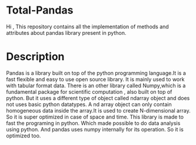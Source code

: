 # Total-Pandas
Hi , This repository contains all the implementation of methods and attributes about pandas library present in python.

# Description
Pandas is a library built on top of the python programming language.It is a fast flexible and easy to use open source library. It is mainly used to work with tabular format data.
	There is an other library called Numpy,which is a fundamental package for scientific computation , also built on top of python. But it uses a different type of object called ndarray object and does not uses basic python datatypes. A nd array object can only contain homogeneous data inside the array.It is used to create N-dimensional array. So it is super optimized in case of space and time. This library is made to fast the programing in python. Which made possible to do data analysis using python.
  And pandas uses numpy internally for its operation. So it is optimized too.
